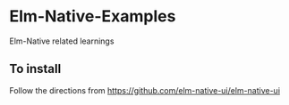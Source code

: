 # Elm-Native-Examples
Elm-Native related learnings

## To install
Follow the directions from https://github.com/elm-native-ui/elm-native-ui
